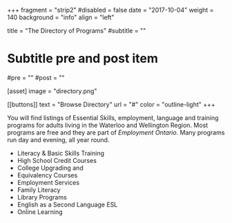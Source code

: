 +++
fragment = "strip2"
#disabled = false
date = "2017-10-04"
weight = 140
background = "info"
align = "left"

title = "The Directory of Programs"
#subtitle = ""

# Subtitle pre and post item
#pre = ""
#post = ""

[asset]
  image = "directory.png"

[[buttons]]
  text = "Browse Directory"
  url = "#"
  color = "outline-light"
+++

You will find listings of Essential Skills, employment, language and training programs for adults living in the Waterloo and Wellington Region. Most programs are free and they are part of *Employment Ontario*. Many programs run day and evening, all year round.

- Literacy & Basic Skills Training
- High School Credit Courses
- College Upgrading and
- Equivalency Courses
- Employment Services
- Family Literacy
- Library Programs
- English as a Second Language ESL
- Online Learning
